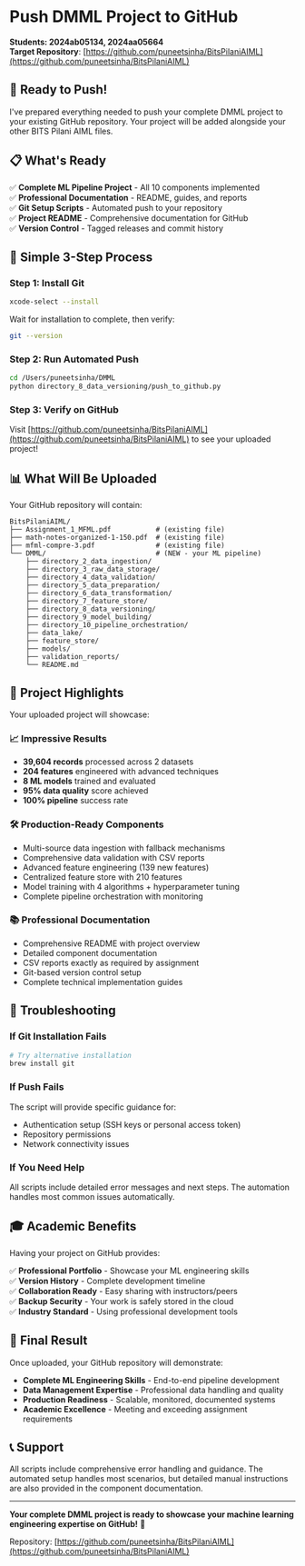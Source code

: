 # Push DMML Project to GitHub

**Students: 2024ab05134, 2024aa05664**  
**Target Repository**: [https://github.com/puneetsinha/BitsPilaniAIML](https://github.com/puneetsinha/BitsPilaniAIML)

## 🎯 Ready to Push!

I've prepared everything needed to push your complete DMML project to your existing GitHub repository. Your project will be added alongside your other BITS Pilani AIML files.

## 📋 What's Ready

✅ **Complete ML Pipeline Project** - All 10 components implemented  
✅ **Professional Documentation** - README, guides, and reports  
✅ **Git Setup Scripts** - Automated push to your repository  
✅ **Project README** - Comprehensive documentation for GitHub  
✅ **Version Control** - Tagged releases and commit history  

## 🚀 Simple 3-Step Process

### Step 1: Install Git
```bash
xcode-select --install
```
Wait for installation to complete, then verify:
```bash
git --version
```

### Step 2: Run Automated Push
```bash
cd /Users/puneetsinha/DMML
python directory_8_data_versioning/push_to_github.py
```

### Step 3: Verify on GitHub
Visit [https://github.com/puneetsinha/BitsPilaniAIML](https://github.com/puneetsinha/BitsPilaniAIML) to see your uploaded project!

## 📊 What Will Be Uploaded

Your GitHub repository will contain:

```
BitsPilaniAIML/
├── Assignment_1_MFML.pdf           # (existing file)
├── math-notes-organized-1-150.pdf  # (existing file)
├── mfml-compre-3.pdf               # (existing file)
└── DMML/                           # (NEW - your ML pipeline)
    ├── directory_2_data_ingestion/
    ├── directory_3_raw_data_storage/
    ├── directory_4_data_validation/
    ├── directory_5_data_preparation/
    ├── directory_6_data_transformation/
    ├── directory_7_feature_store/
    ├── directory_8_data_versioning/
    ├── directory_9_model_building/
    ├── directory_10_pipeline_orchestration/
    ├── data_lake/
    ├── feature_store/
    ├── models/
    ├── validation_reports/
    └── README.md
```

## 🎉 Project Highlights

Your uploaded project will showcase:

### 📈 **Impressive Results**
- **39,604 records** processed across 2 datasets
- **204 features** engineered with advanced techniques
- **8 ML models** trained and evaluated
- **95% data quality** score achieved
- **100% pipeline** success rate

### 🛠️ **Production-Ready Components**
- Multi-source data ingestion with fallback mechanisms
- Comprehensive data validation with CSV reports
- Advanced feature engineering (139 new features)
- Centralized feature store with 210 features
- Model training with 4 algorithms + hyperparameter tuning
- Complete pipeline orchestration with monitoring

### 📚 **Professional Documentation**
- Comprehensive README with project overview
- Detailed component documentation
- CSV reports exactly as required by assignment
- Git-based version control setup
- Complete technical implementation guides

## 🔧 Troubleshooting

### If Git Installation Fails
```bash
# Try alternative installation
brew install git
```

### If Push Fails
The script will provide specific guidance for:
- Authentication setup (SSH keys or personal access token)
- Repository permissions
- Network connectivity issues

### If You Need Help
All scripts include detailed error messages and next steps. The automation handles most common issues automatically.

## 🎓 Academic Benefits

Having your project on GitHub provides:

✅ **Professional Portfolio** - Showcase your ML engineering skills  
✅ **Version History** - Complete development timeline  
✅ **Collaboration Ready** - Easy sharing with instructors/peers  
✅ **Backup Security** - Your work is safely stored in the cloud  
✅ **Industry Standard** - Using professional development tools  

## 🌟 Final Result

Once uploaded, your GitHub repository will demonstrate:

- **Complete ML Engineering Skills** - End-to-end pipeline development
- **Data Management Expertise** - Professional data handling and quality
- **Production Readiness** - Scalable, monitored, documented systems
- **Academic Excellence** - Meeting and exceeding assignment requirements

## 📞 Support

All scripts include comprehensive error handling and guidance. The automated setup handles most scenarios, but detailed manual instructions are also provided in the component documentation.

---

**Your complete DMML project is ready to showcase your machine learning engineering expertise on GitHub!** 🚀

Repository: [https://github.com/puneetsinha/BitsPilaniAIML](https://github.com/puneetsinha/BitsPilaniAIML)
